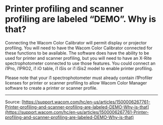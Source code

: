 # Printer profiling and scanner profiling are labeled “DEMO”. Why is that?

Connecting the Wacom Color Calibrator will permit display or projector profiling. You will need to have the Wacom Color Calibrator connected for these functions to be available. The software does have the ability to be used for printer and scanner profiling, but you will need to have an X-Rite spectrophotometer connected to use those features. You could connect an i1Pro, i1PRO2, i1 iO table, i1 iSis or i1 iSis2 model to enable printer profiling.


Please note that your i1 spectrophotometer must already contain i1Profiler licenses for printer or scanner profiling to allow Wacom Color Manager software to create a printer or scanner profile.

---
Source: [https://support.wacom.com/hc/en-us/articles/1500006267761-Printer-profiling-and-scanner-profiling-are-labeled-DEMO-Why-is-that](https://support.wacom.com/hc/en-us/articles/1500006267761-Printer-profiling-and-scanner-profiling-are-labeled-DEMO-Why-is-that)
